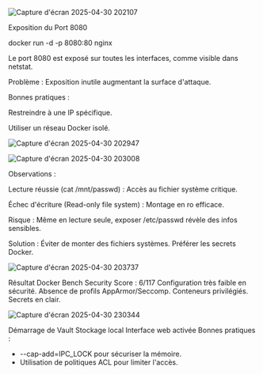![Capture d'écran 2025-04-30 202107](https://github.com/user-attachments/assets/d881b567-ab7b-4f5b-a267-4b0bfc5bbbcf)

Exposition du Port 8080 

docker run -d -p 8080:80 nginx

Le port 8080 est exposé sur toutes les interfaces, comme visible dans netstat.

Problème : Exposition inutile augmentant la surface d'attaque.

Bonnes pratiques :

Restreindre à une IP spécifique. 

Utiliser un réseau Docker isolé.


![Capture d'écran 2025-04-30 202947](https://github.com/user-attachments/assets/98e8d698-80f1-4e9b-ac45-9613e9d58326)

![Capture d'écran 2025-04-30 203008](https://github.com/user-attachments/assets/6d44233f-609b-43e3-b273-f8508196e234)

Observations :

Lecture réussie (cat /mnt/passwd) : Accès au fichier système critique.

Échec d'écriture (Read-only file system) : Montage en ro efficace.

Risque : Même en lecture seule, exposer /etc/passwd révèle des infos sensibles.

Solution : Éviter de monter des fichiers systèmes. Préférer les secrets Docker.


![Capture d'écran 2025-04-30 203737](https://github.com/user-attachments/assets/81563665-e469-4f3d-829c-26ba5a4e3952)

Résultat Docker Bench Security
Score : 6/117
Configuration très faible en sécurité.
Absence de profils AppArmor/Seccomp.
Conteneurs privilégiés.
Secrets en clair.


![Capture d'écran 2025-04-30 230344](https://github.com/user-attachments/assets/83f2a452-68b1-4683-8ccc-af86f9c09f86)

Démarrage de Vault
Stockage local
Interface web activée 
Bonnes pratiques :
* --cap-add=IPC_LOCK pour sécuriser la mémoire.
* Utilisation de politiques ACL pour limiter l'accès.

